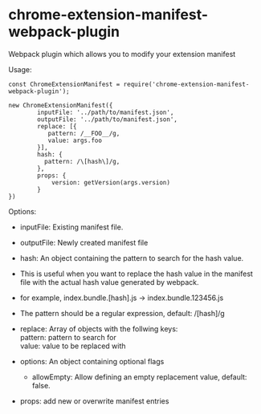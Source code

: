 # chrome-extension-manifest-webpack-plugin
Webpack plugin which allows you to modify your extension manifest


Usage:

```
const ChromeExtensionManifest = require('chrome-extension-manifest-webpack-plugin');
```

```
new ChromeExtensionManifest({
        inputFile: '../path/to/manifest.json',
        outputFile: '../path/to/manifest.json',
        replace: [{
           pattern: /__FOO__/g,
           value: args.foo
        }],
        hash: {
          pattern: /\[hash\]/g,
        },
        props: {
            version: getVersion(args.version)     
        }
})
```

Options: 

* inputFile: Existing manifest file.

* outputFile: Newly created manifest file

* hash: An object containing the pattern to search for the hash value. 
* This is useful when you want to replace the hash value in the manifest file with the actual hash value generated by webpack.
* for example, index.bundle.[hash].js -> index.bundle.123456.js
* The pattern should be a regular expression, default: /\[hash\]/g

* replace: Array of objects with the follwing keys:\
        pattern: pattern to search for\
        value: value to be replaced with
* options: An object containing optional flags
  * allowEmpty: Allow defining an empty replacement value, default: false.
* props: add new or overwrite manifest entries




